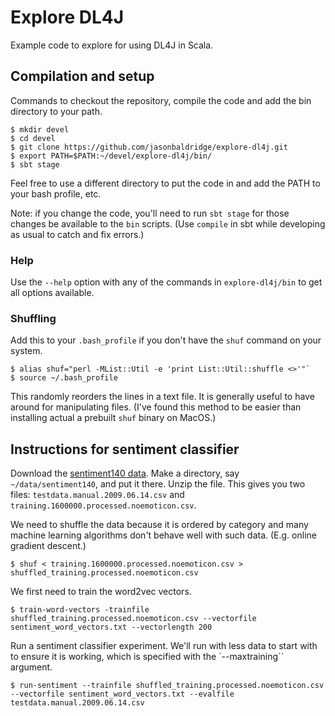 Explore DL4J
====

Example code to explore for using DL4J in Scala.

## Compilation and setup

Commands to checkout the repository, compile the code and add the bin directory to your path.
  
```
$ mkdir devel
$ cd devel
$ git clone https://github.com/jasonbaldridge/explore-dl4j.git
$ export PATH=$PATH:~/devel/explore-dl4j/bin/
$ sbt stage
```

Feel free to use a different directory to put the code in and add the PATH to your bash profile, etc.

Note: if you change the code, you'll need to run `sbt stage` for those changes be available to the `bin` scripts. (Use `compile` in sbt while developing as usual to catch and fix errors.)

### Help

Use the `--help` option with any of the commands in `explore-dl4j/bin` to get all options available.

### Shuffling

Add this to your `.bash_profile` if you don't have the `shuf` command on your system. 

```
$ alias shuf="perl -MList::Util -e 'print List::Util::shuffle <>'"`
$ source ~/.bash_profile
```
This randomly reorders the lines in a text file. It is generally useful to have around for manipulating files. (I've found this method to be easier than installing actual a prebuilt `shuf` binary on MacOS.)

## Instructions for sentiment classifier
  
Download the [sentiment140 data](http://cs.stanford.edu/people/alecmgo/trainingandtestdata.zip). Make a directory, say `~/data/sentiment140`, and put it there. Unzip the file. This gives you two files: `testdata.manual.2009.06.14.csv` and `training.1600000.processed.noemoticon.csv`.

We need to shuffle the data because it is ordered by category and many machine learning algorithms don't behave well with such data. (E.g. online gradient descent.)

```
$ shuf < training.1600000.processed.noemoticon.csv > shuffled_training.processed.noemoticon.csv
```

We first need to train the word2vec vectors.

```
$ train-word-vectors -trainfile shuffled_training.processed.noemoticon.csv --vectorfile sentiment_word_vectors.txt --vectorlength 200
```

Run a sentiment classifier experiment. We'll run with less data to start with to ensure it is working, which is specified with the `--maxtraining`` argument.

```
$ run-sentiment --trainfile shuffled_training.processed.noemoticon.csv --vectorfile sentiment_word_vectors.txt --evalfile testdata.manual.2009.06.14.csv
```

